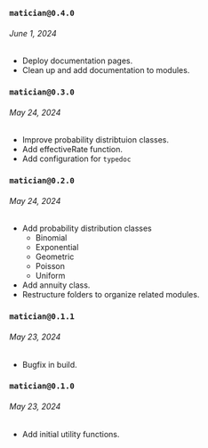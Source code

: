 ### `matician@0.4.0`

###### June 1, 2024

- Deploy documentation pages.
- Clean up and add documentation to modules.

### `matician@0.3.0`

###### May 24, 2024

- Improve probability distribtuion classes.
- Add effectiveRate function.
- Add configuration for `typedoc`

### `matician@0.2.0`

###### May 24, 2024

- Add probability distribution classes
  - Binomial
  - Exponential
  - Geometric
  - Poisson
  - Uniform
- Add annuity class.
- Restructure folders to organize related modules.

### `matician@0.1.1`

###### May 23, 2024

- Bugfix in build.

### `matician@0.1.0`

###### May 23, 2024

- Add initial utility functions.
